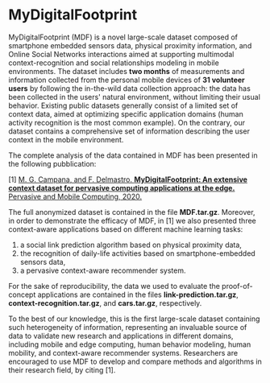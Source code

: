 # MyDigitalFootprint

MyDigitalFootprint (MDF) is a novel large-scale dataset composed of smartphone embedded sensors data, physical proximity information, and Online Social Networks interactions aimed at supporting multimodal context-recognition and social relationships modeling in mobile environments.
The dataset includes **two months** of measurements and information collected from the personal mobile devices of **31 volunteer users** by following the in-the-wild data collection approach: the data has been collected in the users' natural environment, without limiting their usual behavior.
Existing public datasets generally consist of a limited set of context data, aimed at optimizing specific application domains (human activity recognition is the most common example). On the contrary, our dataset contains a comprehensive set of information describing the user context in the mobile environment.

The complete analysis of the data contained in MDF has been presented in the following pubblication:

[1] [M. G. Campana, and F. Delmastro. **MyDigitalFootprint: An extensive context dataset for pervasive computing applications at the edge.** Pervasive and Mobile Computing, 2020.](https://doi.org/10.1016/j.pmcj.2020.101309)

The full anonymized dataset is contained in the file **MDF.tar.gz**.
Moreover, in order to demonstrate the efficacy of MDF, in [1] we also presented three context-aware applications based on different machine learning tasks:
1. a social link prediction algorithm based on physical proximity data,
1. the recognition of daily-life activities based on smartphone-embedded sensors data,
1. a pervasive context-aware recommender system.

For the sake of reproducibility, the data we used to evaluate the proof-of-concept applications are contained in the files **link-prediction.tar.gz**, **context-recognition.tar.gz**, and **cars.tar.gz**, respectively.

To the best of our knowledge, this is the first large-scale dataset containing such heterogeneity of information, representing an invaluable source of data to validate new research and applications in different domains, including mobile and edge computing, human behavior modeling, human mobility, and context-aware recommender systems.
Researchers are encouraged to use MDF to develop and compare methods and algorithms in their research field, by citing [1].
